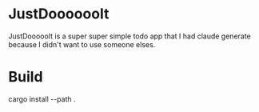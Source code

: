 # JustDooooooIt
JustDoooooIt is a super super simple todo app that I had claude generate because I didn't want to use someone elses.


# Build
cargo install --path .
